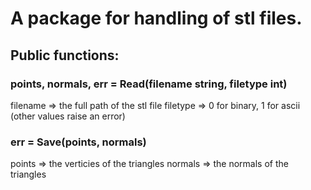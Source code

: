 # A package for handling of stl files.

## Public functions:
### points, normals, err =  Read(filename string, filetype int)
filename => the full path of the stl file
filetype => 0 for binary, 1 for ascii (other values raise an error)

### err = Save(points, normals)
points => the verticies of the triangles
normals => the normals of the triangles

